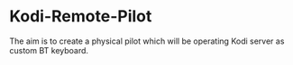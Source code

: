 # Kodi-Remote-Pilot
The aim is to create a physical pilot which will be operating Kodi server as custom BT keyboard.
